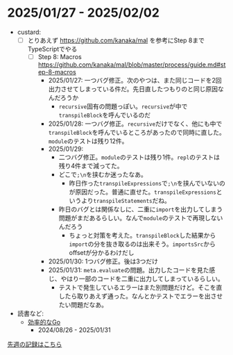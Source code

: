 # 2025/01/27 - 2025/02/02

- custard:
    - [ ] とりあえず <https://github.com/kanaka/mal> を参考にStep 8までTypeScriptでやる
        - [ ] Step 8: Macros <https://github.com/kanaka/mal/blob/master/process/guide.md#step-8-macros>
            - 2025/01/27: 一つバグ修正。次のやつは、また同じコードを2回出力させてしまっている件だ。先日直したつもりのと同じ原因なんだろうか
                - `recursive`固有の問題っぽい。`recursive`が中で`transpileBlock`を呼んでいるのだ
            - 2025/01/28: 一つバグ修正。`recursive`だけでなく、他にも中で`transpileBlock`を呼んでいるところがあったので同時に直した。`module`のテストは残り12件。
            - 2025/01/29:
                - 二つバグ修正。`module`のテストは残り1件。`repl`のテストは残り4件まで減ってた。
                - どこで`;\n`を挟むか迷ったなあ。
                    - 昨日作った`transpileExpressions`で`;\n`を挟んでいないのが原因だった。普通に直せた。`transpileExpressions`というより`transpileStatements`だね。
                - 昨日のバグとは関係なしに、二重に`import`を出力してしまう問題がまだあるらしい。なんで`module`のテストで再現しないんだろう
                    - ちょっと対策を考えた。`transpileBlock`した結果から`import`の分を抜き取るのは出来そう。`importsSrc`からoffsetが分かるわけだし
            - 2025/01/30: 1つバグ修正。後は3つだけ
            - 2025/01/31: `meta.evaluate`の問題。出力したコードを見た感じ、やはり一部のコードを二重に出力してしまっているらしい。
                - テストで発生しているエラーはまた別問題だけど。そこを直したら取りあえず通った。なんとかテストでエラーを出させたい問題だなあ。
- 読書など:
    - [効率的なGo](https://www.oreilly.co.jp//books/9784814400539/)
        - 2024/08/26 - 2025/01/31

[先週の記録はこちら](https://github.com/igrep/daily-commits/blob/6e2e66bf2efa8a50e75b06d5048360d7b4ff88cd/yesterday.md)
